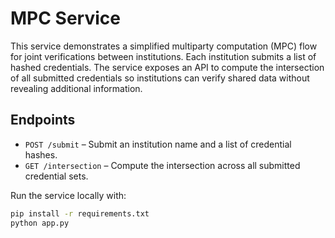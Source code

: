 # MPC Service

This service demonstrates a simplified multiparty computation (MPC) flow
for joint verifications between institutions. Each institution submits a
list of hashed credentials. The service exposes an API to compute the
intersection of all submitted credentials so institutions can verify
shared data without revealing additional information.

## Endpoints

- `POST /submit` – Submit an institution name and a list of credential
  hashes.
- `GET /intersection` – Compute the intersection across all submitted
  credential sets.

Run the service locally with:

```bash
pip install -r requirements.txt
python app.py
```
